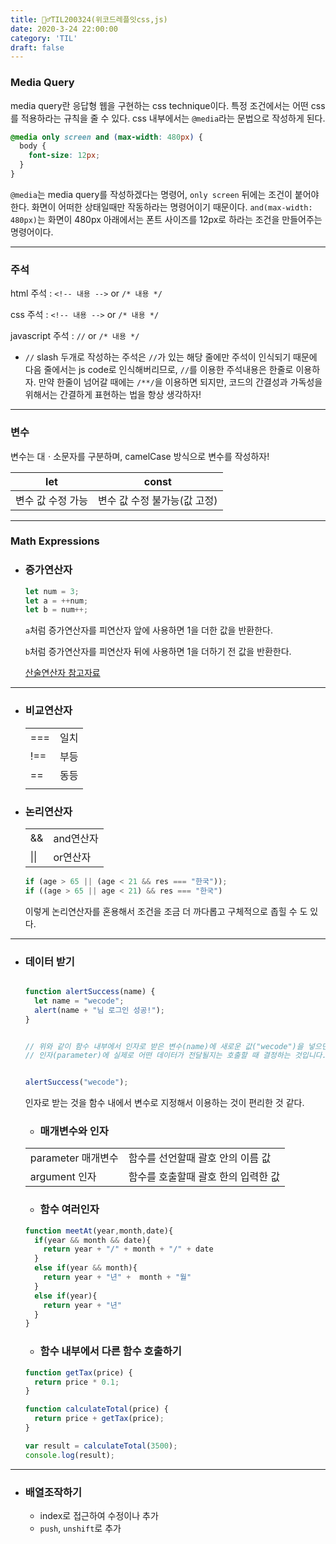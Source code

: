 ```yaml
---
title: 🏃‍♂️TIL200324(위코드레플잇css,js)
date: 2020-3-24 22:00:00
category: 'TIL'
draft: false
---
```




### Media Query

media query란 응답형 웹을 구현하는 css technique이다. 특정 조건에서는 어떤 css를 적용하라는 규칙을 줄 수 있다. css 내부에서는 `@media`라는 문법으로 작성하게 된다.

```css
@media only screen and (max-width: 480px) {  
  body {  
    font-size: 12px;  
  } 
}
```

`@media`는 media query를 작성하겠다는 명령어, `only screen` 뒤에는 조건이 붙어야 한다. 화면이 어떠한 상태일때만 작동하라는 명령어이기 때문이다. `and(max-width: 480px)`는 화면이 480px 아래에서는 폰트 사이즈를 12px로 하라는 조건을 만들어주는 명령어이다.

---

### 주석

html 주석 : `<!-- 내용 -->` or `/* 내용 */`

css 주석 : `<!-- 내용 -->` or `/* 내용 */`

javascript 주석 : `//` or `/* 내용 */`

- `//` slash 두개로 작성하는 주석은 `//`가 있는 해당 줄에만 주석이 인식되기 때문에 다음 줄에서는 js code로 인식해버리므로, `//`를 이용한 주석내용은 한줄로 이용하자. 만약 한줄이 넘어갈 때에는 `/**/`을 이용하면 되지만, 코드의 간결성과 가독성을 위해서는 간결하게 표현하는 법을 항상 생각하자!

---

### 변수

변수는 대ㆍ소문자를 구분하며, camelCase 방식으로 변수를 작성하자!

| let               | const                        |
| ----------------- | ---------------------------- |
| 변수 값 수정 가능 | 변수 값 수정 불가능(값 고정) |

---

### Math Expressions

- ### 증가연산자

  ```js
  let num = 3;
  let a = ++num;
  let b = num++;
  ```

  `a`처럼 증가연산자를 피연산자 앞에 사용하면 1을 더한 값을 반환한다.

  `b`처럼 증가연산자를 피연산자 뒤에 사용하면 1을 더하기 전 값을 반환한다.

  [산술연산자 참고자료](https://developer.mozilla.org/ko/docs/Web/JavaScript/Guide/Expressions_and_Operators)

---

- ### 비교연산자

  |      |      |
  | ---- | ---- |
  | ===  | 일치 |
  | !==  | 부등 |
  | ==   | 동등 |
  |      |      |

- ### 논리연산자

  |      |           |
  | ---- | --------- |
  | &&   | and연산자 |
  | \|\| | or연산자  |

  ```javascript
  if (age > 65 || (age < 21 && res === "한국"));
  if ((age > 65 || age < 21) && res === "한국")
  ```

  이렇게 논리연산자를 혼용해서 조건을 조금 더 까다롭고 구체적으로 좁힐 수 도 있다.

---

- ### 데이터 받기

  ```javascript
  
  function alertSuccess(name) {   
    let name = "wecode";
    alert(name + "님 로그인 성공!"); 
  }
  
  
  // 위와 같이 함수 내부에서 인자로 받은 변수(name)에 새로운 값("wecode")을 넣으면 안 됩니다!
  // 인자(parameter)에 실제로 어떤 데이터가 전달될지는 호출할 때 결정하는 것입니다. 아래를 확인해주세요.
  
  
  alertSuccess("wecode");
  ```

  인자로 받는 것을 함수 내에서 변수로 지정해서 이용하는 것이 편리한 것 같다. 

  - ### 매개변수와 인자

  |                    |                                     |
  | ------------------ | ----------------------------------- |
  | parameter 매개변수 | 함수를 선언할때 괄호 안의 이름 값   |
  | argument 인자      | 함수를 호출할때 괄호 한의 입력한 값 |

  - ### 함수 여러인자

  ```javascript
  function meetAt(year,month,date){
    if(year && month && date){
      return year + "/" + month + "/" + date
    }
    else if(year && month){
      return year + "년" +  month + "월"
    }
    else if(year){
      return year + "년"
    }
  }
  ```

  - ### 함수 내부에서 다른 함수 호출하기

  ```javascript
  function getTax(price) {
    return price * 0.1;
  }
  
  function calculateTotal(price) {
    return price + getTax(price);
  }
  
  var result = calculateTotal(3500);
  console.log(result);
  ```

---

- ### 배열조작하기

  - index로 접근하여 수정이나 추가
  - `push`, `unshift`로 추가